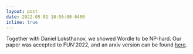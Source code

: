 ```yaml
---
layout: post
date: 2022-05-01 10:56:00-0400
inline: true
---
```


Together with Daniel Loksthanov, we showed Wordle to be NP-hard. Our paper was accepted to FUN'2022, and an arxiv version can be found [here](https://arxiv.org/abs/2203.16713).
